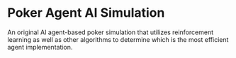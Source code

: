 # Poker Agent AI Simulation
An original AI agent-based poker simulation that utilizes reinforcement learning as well as other algorithms to determine which is the most efficient agent implementation.
